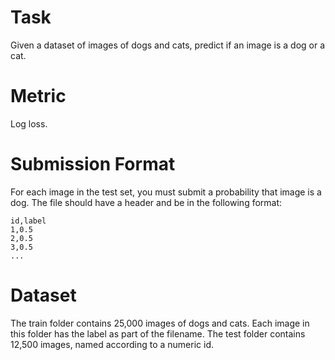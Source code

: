 # Task

Given a dataset of images of dogs and cats, predict if an image is a dog or a cat.

# Metric

Log loss.

# Submission Format

For each image in the test set, you must submit a probability that image is a dog. The file should have a header and be in the following format:

```
id,label
1,0.5
2,0.5
3,0.5
...
```

# Dataset

The train folder contains 25,000 images of dogs and cats. Each image in this folder has the label as part of the filename. The test folder contains 12,500 images, named according to a numeric id.